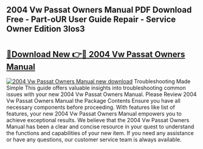 ## 2004 Vw Passat Owners Manual PDF Download Free - Part-oUR User Guide Repair - Service Owner Edition 3los3

# <h2><a href="http://bc46834.oget.top/?id=2004+Vw+Passat+Owners+Manual">🔗Download New 👉🔴 2004 Vw Passat Owners Manual</a></h2>

[![2004 Vw Passat Owners Manual new download](https://i.imgur.com/5g1atiW.png)](http://bc46834.oget.top/?id=2004+Vw+Passat+Owners+Manual)
Troubleshooting Made Simple This guide offers valuable insights into troubleshooting common issues with your new 2004 Vw Passat Owners Manual. Please Review 2004 Vw Passat Owners Manual the Package Contents Ensure you have all necessary components before proceeding. With features like list of features, your new 2004 Vw Passat Owners Manual empowers you to achieve exceptional results. We believe that the 2004 Vw Passat Owners Manual has been a clear and concise resource in your quest to understand the functions and capabilities of your new item. If you need any assistance or have any questions, our customer service team is always available.
